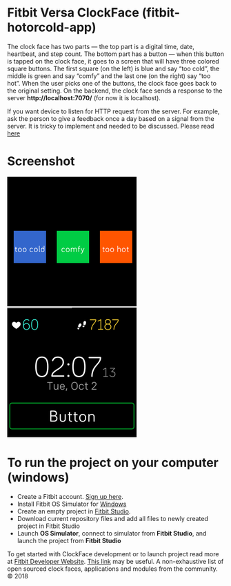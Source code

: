 # Fitbit Versa ClockFace (fitbit-hotorcold-app)

The clock face has two parts — the top part is a digital time, date, heartbeat, and step count. The bottom part has a button — when this button is tapped on the clock face, it goes to a screen that will have three colored square buttons. The first square (on the left) is blue and say “too cold”, the middle is green and say “comfy” and the last one (on the right) say “too hot”. When the user picks one of the buttons, the clock face goes back to the original setting. On the backend, the clock face sends a response to the server **http://localhost:7070/** (for now it is localhost).

If you want device to listen for HTTP request from the server. For example, ask the person to give a feedback once a day based on a signal from the server. It is tricky to implement and needed to be discussed. Please read [here](https://community.fitbit.com/t5/SDK-Development/How-to-make-device-listen-for-http-request-from-the-server/td-p/2963102)

# Screenshot
![screen-example](./screen/image1.png)
![screen-example](./screen/image2.png)

# To run the project on your computer (windows)
  - Create a Fitbit account. [Sign up here](https://www.fitbit.com/signup).
  - Install Fitbit OS Simulator for [Windows](https://simulator-updates.fitbit.com/download/latest/win)
  - Create an empty project in [Fitbit Studio](https://studio.fitbit.com/projects).
  - Download current repository files and add all files to newly created project in Fitbit Studio
  - Launch **OS Simulator**, connect to simulator from **Fitbit Studio**, and launch the project from **Fitbit Studio**
 
To get started with ClockFace development or to launch project read more at [Fitbit Developer Website](https://dev.fitbit.com/getting-started/).
[This link](https://github.com/Fitbit/ossapps) may be useful. A non-exhaustive list of open sourced clock faces, applications and modules from the community.
© 2018
